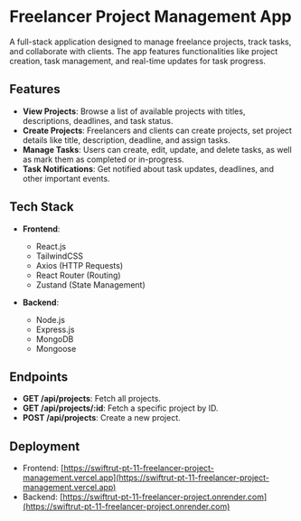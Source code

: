 # Freelancer Project Management App

A full-stack application designed to manage freelance projects, track tasks, and collaborate with clients. The app features functionalities like project creation, task management, and real-time updates for task progress.

## Features

- **View Projects**: Browse a list of available projects with titles, descriptions, deadlines, and task status.
- **Create Projects**: Freelancers and clients can create projects, set project details like title, description, deadline, and assign tasks.
- **Manage Tasks**: Users can create, edit, update, and delete tasks, as well as mark them as completed or in-progress.
- **Task Notifications**: Get notified about task updates, deadlines, and other important events.

## Tech Stack

- **Frontend**:

  - React.js
  - TailwindCSS
  - Axios (HTTP Requests)
  - React Router (Routing)
  - Zustand (State Management)

- **Backend**:

  - Node.js
  - Express.js
  - MongoDB
  - Mongoose

## Endpoints

- **GET /api/projects**: Fetch all projects.
- **GET /api/projects/:id**: Fetch a specific project by ID.
- **POST /api/projects**: Create a new project.

## Deployment

- Frontend: [https://swiftrut-pt-11-freelancer-project-management.vercel.app](https://swiftrut-pt-11-freelancer-project-management.vercel.app)
- Backend: [https://swiftrut-pt-11-freelancer-project.onrender.com](https://swiftrut-pt-11-freelancer-project.onrender.com)
